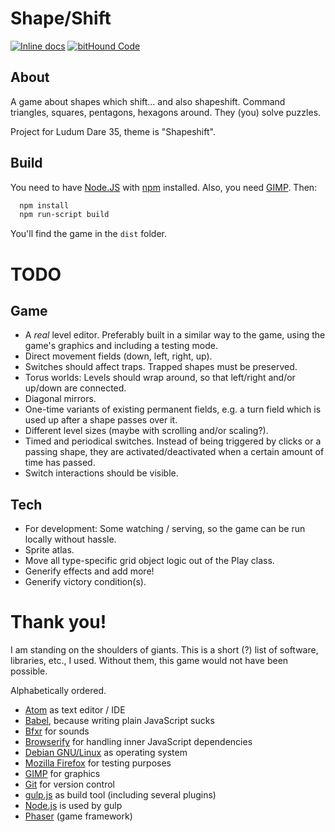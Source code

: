 Shape/Shift
===========

[![Inline docs](http://inch-ci.org/github/GodsBoss/shape-shift.svg?branch=master)](http://inch-ci.org/github/GodsBoss/shape-shift)
[![bitHound Code](https://www.bithound.io/github/GodsBoss/shape-shift/badges/code.svg)](https://www.bithound.io/github/GodsBoss/shape-shift)

About
-----

A game about shapes which shift... and also shapeshift. Command triangles,
squares, pentagons, hexagons around. They (you) solve puzzles.

Project for Ludum Dare 35, theme is "Shapeshift".

Build
-----

You need to have [Node.JS][node] with [npm][npm] installed. Also, you need
[GIMP][gimp]. Then:

```bash
  npm install
  npm run-script build
```

You'll find the game in the `dist` folder.

TODO
====

Game
----

- A *real* level editor. Preferably built in a similar way to the game, using
  the game's graphics and including a testing mode.
- Direct movement fields (down, left, right, up).
- Switches should affect traps. Trapped shapes must be preserved.
- Torus worlds: Levels should wrap around, so that left/right and/or up/down are
  connected.
- Diagonal mirrors.
- One-time variants of existing permanent fields, e.g. a turn field which is
  used up after a shape passes over it.
- Different level sizes (maybe with scrolling and/or scaling?).
- Timed and periodical switches. Instead of being triggered by clicks or a
  passing shape, they are activated/deactivated when a certain amount of time
  has passed.
- Switch interactions should be visible.

Tech
----

- For development: Some watching / serving, so the game can be run locally
  without hassle.
- Sprite atlas.
- Move all type-specific grid object logic out of the Play class.
- Generify effects and add more!
- Generify victory condition(s).

Thank you!
==========

I am standing on the shoulders of giants. This is a short (?) list of software,
libraries, etc., I used. Without them, this game would not have been possible.

Alphabetically ordered.

- [Atom][atom] as text editor / IDE
- [Babel][babel], because writing plain JavaScript sucks
- [Bfxr][bfxr] for sounds
- [Browserify][browserify] for handling inner JavaScript dependencies
- [Debian GNU/Linux][debian] as operating system
- [Mozilla Firefox][firefox] for testing purposes
- [GIMP][gimp] for graphics
- [Git][git] for version control
- [gulp.js][gulp] as build tool (including several plugins)
- [Node.js][node] is used by gulp
- [Phaser][phaser] (game framework)

[atom]: https://atom.io/
[babel]: https://babeljs.io/
[bfxr]: http://www.bfxr.net/
[browserify]: http://browserify.org/
[debian]: https://www.debian.org/
[firefox]: https://www.mozilla.org/firefox
[gimp]: http://www.gimp.org/
[git]: https://git-scm.com/
[gulp]: http://gulpjs.com/
[node]: https://nodejs.org/
[npm]: https://www.npmjs.com/
[phaser]: http://phaser.io/
